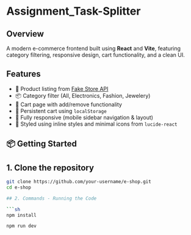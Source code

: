 ﻿# Assignment_Task-Splitter

## Overview

A modern e-commerce frontend built using **React** and **Vite**, featuring category filtering, responsive design, cart functionality, and a clean UI. 

## Features

- 🛒 Product listing from [Fake Store API](https://fakestoreapi.com/)
- 📦 Category filter (All, Electronics, Fashion, Jewelery)
- 🧾 Cart page with add/remove functionality
- 🔄 Persistent cart using `localStorage`
- 📱 Fully responsive (mobile sidebar navigation & layout)
- 🎨 Styled using inline styles and minimal icons from `lucide-react`

## 📦 Getting Started

## 1. Clone the repository

```bash
git clone https://github.com/your-username/e-shop.git
cd e-shop

## 2. Commands - Running the Code

```sh
npm install
```
```sh
npm run dev
```
